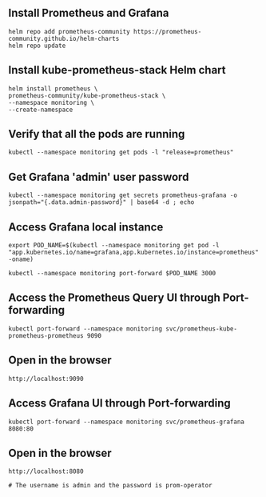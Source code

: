 ## Install Prometheus and Grafana

    helm repo add prometheus-community https://prometheus-community.github.io/helm-charts
    helm repo update

## Install kube-prometheus-stack Helm chart
    helm install prometheus \
    prometheus-community/kube-prometheus-stack \
    --namespace monitoring \
    --create-namespace

## Verify that all the pods are running
    kubectl --namespace monitoring get pods -l "release=prometheus"

## Get Grafana 'admin' user password
    kubectl --namespace monitoring get secrets prometheus-grafana -o jsonpath="{.data.admin-password}" | base64 -d ; echo

## Access Grafana local instance
    export POD_NAME=$(kubectl --namespace monitoring get pod -l "app.kubernetes.io/name=grafana,app.kubernetes.io/instance=prometheus" -oname)

    kubectl --namespace monitoring port-forward $POD_NAME 3000


## Access the Prometheus Query UI through Port-forwarding
    kubectl port-forward --namespace monitoring svc/prometheus-kube-prometheus-prometheus 9090

## Open in the browser
    http://localhost:9090 

 

## Access Grafana UI through Port-forwarding
    kubectl port-forward --namespace monitoring svc/prometheus-grafana 8080:80

## Open in the browser
    http://localhost:8080

    # The username is admin and the password is prom-operator
